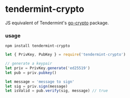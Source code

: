 # tendermint-crypto
JS equivalent of Tendermint's [go-crypto](https://github.com/tendermint/go-crypto) package.

### usage

```
npm install tendermint-crypto
```

```js
let { PrivKey, PubKey } = require('tendermint-crypto')

// generate a keypair
let priv = PrivKey.generate('ed25519')
let pub = priv.pubkey()

let message = 'message to sign'
let sig = priv.sign(message) 
let isValid = pub.verify(sig, message) // true
```


